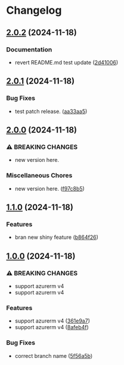 # Changelog

## [2.0.2](https://github.com/Artlvns/azure-static-website/compare/v2.0.1...v2.0.2) (2024-11-18)


### Documentation

* revert README.md test update ([2d41006](https://github.com/Artlvns/azure-static-website/commit/2d41006b119529009452e8cf8d487336de9f1bae))

## [2.0.1](https://github.com/Artlvns/azure-static-website/compare/v2.0.0...v2.0.1) (2024-11-18)


### Bug Fixes

* test patch release. ([aa33aa5](https://github.com/Artlvns/azure-static-website/commit/aa33aa5409b5b22b08cd7f3cf1cc3bf076b66324))

## [2.0.0](https://github.com/Artlvns/azure-static-website/compare/v1.1.0...v2.0.0) (2024-11-18)


### ⚠ BREAKING CHANGES

* new version here.

### Miscellaneous Chores

* new version here. ([f97c8b5](https://github.com/Artlvns/azure-static-website/commit/f97c8b5962afb4e5ae2db0c1443f434334f29e66))

## [1.1.0](https://github.com/Artlvns/azure-static-website/compare/v1.0.0...v1.1.0) (2024-11-18)


### Features

* bran new shiny feature ([b864f26](https://github.com/Artlvns/azure-static-website/commit/b864f26153c7f88cc0f865e112f12ef61e17eabd))

## [1.0.0](https://github.com/Artlvns/azure-static-website/compare/v0.3.12...v1.0.0) (2024-11-18)


### ⚠ BREAKING CHANGES

* support azurerm v4
* support azurerm v4

### Features

* support azurerm v4 ([361e9a7](https://github.com/Artlvns/azure-static-website/commit/361e9a7e70e11a8c8903141c5901e0f6c7ccf753))
* support azurerm v4 ([8afeb4f](https://github.com/Artlvns/azure-static-website/commit/8afeb4f4344a4496ff6f5de6b051df2f5d00dc23))


### Bug Fixes

* correct branch name ([5f56a5b](https://github.com/Artlvns/azure-static-website/commit/5f56a5bdf5872b54752d4625a3916da79a0f5b69))
